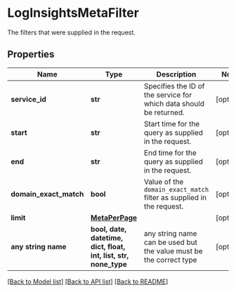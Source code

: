 # LogInsightsMetaFilter

The filters that were supplied in the request.

## Properties
Name | Type | Description | Notes
------------ | ------------- | ------------- | -------------
**service_id** | **str** | Specifies the ID of the service for which data should be returned. | [optional] 
**start** | **str** | Start time for the query as supplied in the request. | [optional] 
**end** | **str** | End time for the query as supplied in the request. | [optional] 
**domain_exact_match** | **bool** | Value of the `domain_exact_match` filter as supplied in the request. | [optional] 
**limit** | [**MetaPerPage**](MetaPerPage.md) |  | [optional] 
**any string name** | **bool, date, datetime, dict, float, int, list, str, none_type** | any string name can be used but the value must be the correct type | [optional]

[[Back to Model list]](../README.md#documentation-for-models) [[Back to API list]](../README.md#documentation-for-api-endpoints) [[Back to README]](../README.md)


